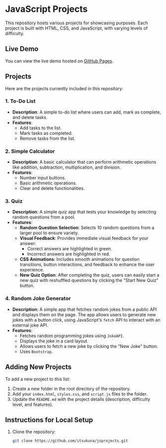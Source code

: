 # JavaScript Projects

This repository hosts various projects for showcasing purposes. Each project is built with HTML, CSS, and JavaScript, with varying levels of difficulty.

## Live Demo

You can view the live demo hosted on [GitHub Pages](https://itsukuna.github.io/jsprojects/).

## Projects

Here are the projects currently included in this repository:

### 1. **To-Do List**

- **Description**: A simple to-do list where users can add, mark as complete, and delete tasks.
- **Features**:
  - Add tasks to the list.
  - Mark tasks as completed.
  - Remove tasks from the list.

### 2. **Simple Calculator**

- **Description**: A basic calculator that can perform arithmetic operations like addition, subtraction, multiplication, and division.
- **Features**:
  - Number input buttons.
  - Basic arithmetic operations.
  - Clear and delete functionalities.

### 3. **Quiz**

- **Description**: A simple quiz app that tests your knowledge by selecting random questions from a pool.
- **Features**:
  - **Random Question Selection**: Selects 10 random questions from a larger pool to ensure variety.
  - **Visual Feedback**: Provides immediate visual feedback for your answer:
    - Correct answers are highlighted in green.
    - Incorrect answers are highlighted in red.
  - **CSS Animations**: Includes smooth animations for question transitions, button interactions, and feedback to enhance the user experience.
  - **New Quiz Option**: After completing the quiz, users can easily start a new quiz with reshuffled questions by clicking the "Start New Quiz" button.

### 4. **Random Joke Generator**

- **Description**: A simple app that fetches random jokes from a public API and displays them on the page. The app allows users to generate new jokes with a button click, using JavaScript's `fetch` API to interact with an external joke API.
- **Features**:
  - Fetches random programming jokes using `JokeAPI`.
  - Displays the joke in a card layout.
  - Allows users to fetch a new joke by clicking the "New Joke" button.
  - Uses `Bootstrap`.

## Adding New Projects

To add a new project to this list:

1. Create a new folder in the root directory of the repository.
2. Add your `index.html`, `styles.css`, and `script.js` files to the folder.
3. Update the `README.md` with the project details (description, difficulty level, and features).

## Instructions for Local Setup

1. Clone the repository:
   ```bash
   git clone https://github.com/itsukuna/jsprojects.git
